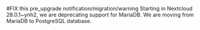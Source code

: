 #FIX this pre_upgrade notification/migration/warning
Starting in Nextcloud 28.0.1~ynh2, we are deprecating support for MariaDB. We are moving from MariaDB to PostgreSQL database.